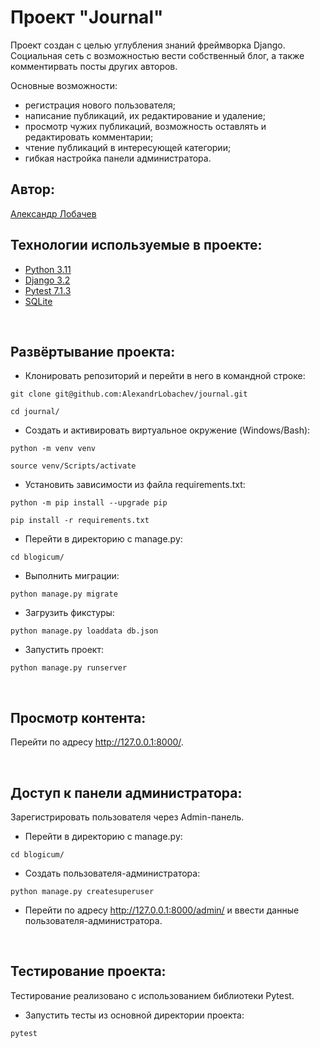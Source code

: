 # Проект "Journal"
Проект создан с целью углубления знаний фреймворка Django. Социальная сеть с возможностью вести собственный блог, а также комментирвать посты других авторов. 

Основные возможности:
- регистрация нового пользователя;
- написание публикаций, их редактирование и удаление;
- просмотр чужих публикаций, возможность оставлять и редактировать комментарии;
- чтение публикаций в интересующей категории;
- гибкая настройка панели администратора.

## Автор:

[Александр Лобачев](https://github.com/AlexandrLobachev/)
<br>

## Технологии используемые в проекте:
- [Python 3.11](https://docs.python.org/release/3.11.5/)
- [Django 3.2](https://docs.djangoproject.com/en/3.2/)
- [Pytest 7.1.3](https://docs.pytest.org/en/7.1.x/)
- [SQLite](https://www.sqlite.org/docs.html)

<br>

## Развёртывание проекта:
+ Клонировать репозиторий и перейти в него в командной строке:
```
git clone git@github.com:AlexandrLobachev/journal.git
```

```
cd journal/
```

+ Cоздать и активировать виртуальное окружение (Windows/Bash):
```
python -m venv venv
```

```
source venv/Scripts/activate
```

+ Установить зависимости из файла requirements.txt:
```
python -m pip install --upgrade pip
```

```
pip install -r requirements.txt
```

+ Перейти в директорию с manage.py:
```
cd blogicum/
```

+ Выполнить миграции:
```
python manage.py migrate
```

+ Загрузить фикстуры:
```
python manage.py loaddata db.json
```

+ Запустить проект:
```
python manage.py runserver
```
<br>

## Просмотр контента:
Перейти по адресу http://127.0.0.1:8000/.

<br>

## Доступ к панели администратора:
Зарегистрировать пользователя через Admin-панель.
+ Перейти в директорию с manage.py:
```
cd blogicum/
```

+ Создать пользователя-администратора:
```
python manage.py createsuperuser
```

+ Перейти по адресу http://127.0.0.1:8000/admin/ и ввести данные пользователя-администратора.

<br>

## Тестирование проекта:
Тестирование реализовано с использованием библиотеки Pytest. 

+ Запустить тесты из основной директории проекта:
```
pytest
```

<br>
